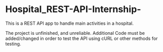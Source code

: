 # Hospital_REST-API-Internship-
This is a REST API app to handle main activities in a hospital.

The project is unfinished, and unreliable. 
Additional Code must be added/changed in order to test the API using cURL or other methods for testing.


